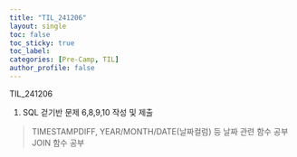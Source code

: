 ```yaml
---
title: "TIL_241206"
layout: single
toc: false
toc_sticky: true
toc_label: 
categories: [Pre-Camp, TIL]
author_profile: false
---
```


TIL_241206

1. SQL 걷기반 문제 6,8,9,10 작성 및 제출
> TIMESTAMPDIFF, YEAR/MONTH/DATE(날짜컬럼) 등 날짜 관련 함수 공부
> JOIN 함수 공부